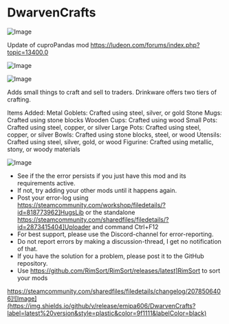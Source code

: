 # DwarvenCrafts

![Image](https://i.imgur.com/buuPQel.png)

Update of cuproPandas mod
https://ludeon.com/forums/index.php?topic=13400.0

![Image](https://i.imgur.com/pufA0kM.png)

	
![Image](https://i.imgur.com/Z4GOv8H.png)


Adds small things to craft and sell to traders. Drinkware offers two tiers of crafting.

Items Added:
Metal Goblets: Crafted using steel, silver, or gold
Stone Mugs: Crafted using stone blocks
Wooden Cups: Crafted using wood
Small Pots: Crafted using steel, copper, or silver
Large Pots: Crafted using steel, copper, or silver
Bowls: Crafted using stone blocks, steel, or wood
Utensils: Crafted using steel, silver, gold, or wood
Figurine: Crafted using metallic, stony, or woody materials


![Image](https://i.imgur.com/PwoNOj4.png)



-  See if the the error persists if you just have this mod and its requirements active.
-  If not, try adding your other mods until it happens again.
-  Post your error-log using https://steamcommunity.com/workshop/filedetails/?id=818773962]HugsLib or the standalone https://steamcommunity.com/sharedfiles/filedetails/?id=2873415404]Uploader and command Ctrl+F12
-  For best support, please use the Discord-channel for error-reporting.
-  Do not report errors by making a discussion-thread, I get no notification of that.
-  If you have the solution for a problem, please post it to the GitHub repository.
-  Use https://github.com/RimSort/RimSort/releases/latest]RimSort to sort your mods



https://steamcommunity.com/sharedfiles/filedetails/changelog/2078506406]![Image](https://img.shields.io/github/v/release/emipa606/DwarvenCrafts?label=latest%20version&style=plastic&color=9f1111&labelColor=black)

